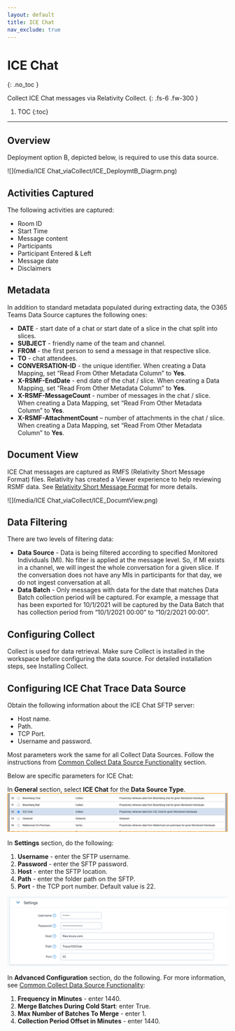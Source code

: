 ```yaml
---
layout: default
title: ICE Chat
nav_exclude: true
---
```


# ICE Chat
{: .no_toc }

Collect ICE Chat messages via Relativity Collect.
{: .fs-6 .fw-300 }

1. TOC
{:toc}

---

## Overview

Deployment option B, depicted below, is required to use this data source.

![](media/ICE Chat_viaCollect/ICE_DeploymtB_Diagrm.png)

## Activities Captured

The following activities are captured:

- Room ID
- Start Time
- Message content
- Participants
- Participant Entered & Left
- Message date
- Disclaimers

## Metadata

In addition to standard metadata populated during extracting data, the O365 Teams Data Source captures the following ones:

- **DATE** - start date of a chat or start date of a slice in the chat split into slices.
- **SUBJECT** - friendly name of the team and channel.
- **FROM** - the first person to send a message in that respective slice.
- **TO** - chat attendees.
- **CONVERSATION-ID** - the unique identifier. When creating a Data Mapping, set “Read From Other Metadata Column” to **Yes**.
- **X-RSMF-EndDate** - end date of the chat / slice. When creating a Data Mapping, set “Read From Other Metadata Column” to **Yes**.
- **X-RSMF-MessageCount** - number of messages in the chat / slice. When creating a Data Mapping, set “Read From Other Metadata Column” to **Yes**.
- **X-RSMF-AttachmentCount** – number of attachments in the chat / slice. When creating a Data Mapping, set “Read From Other Metadata Column” to **Yes**.

## Document View

ICE Chat messages are captured as RMFS (Relativity Short Message Format) files. Relativity has created a Viewer experience to help reviewing RSMF data. See [Relativity Short Message Format](https://help.relativity.com/RelativityOne/Content/System_Guides/Relativity_Short_Message_Format/Relativity_Short_Message_Format.htm) for more details.

![](media/ICE Chat_viaCollect/ICE_DocumtView.png)

## Data Filtering

There are two levels of filtering data:

- **Data Source** - Data is being filtered according to specified Monitored Individuals (MI). No filter is applied at the message level. So, if MI exists in a channel, we will ingest the whole conversation for a given slice. If the conversation does not have any MIs in participants for that day, we do not ingest conversation at all.
- **Data Batch** - Only messages with data for the date that matches Data Batch collection period will be captured. For example, a message that has been exported for 10/1/2021 will be captured by the Data Batch that has collection period from “10/1/2021 00:00” to “10/2/2021 00:00”.

## Configuring Collect

Collect is used for data retrieval. Make sure Collect is installed in the workspace before configuring the data source. For detailed installation steps, see Installing Collect.

## Configuring ICE Chat Trace Data Source 

Obtain the following information about the ICE Chat SFTP server:
- Host name.
- Path.
- TCP Port.
- Username and password.

 Most parameters work the same for all Collect Data Sources. Follow the instructions from [Common Collect Data Source Functionality](#_Common_Collect_Data) section.

Below are specific parameters for ICE Chat:

In **General** section, select **ICE Chat** for the **Data Source Type**.
![](media/ICE_Chat_viaCollect/General_ICE_DataSourceType.png)

In **Settings** section, do the following:

1. **Username** - enter the SFTP username.
2. **Password** - enter the SFTP password.
6. **Host** - enter the SFTP location.
7. **Path** - enter the folder path on the SFTP.
8. **Port** - the TCP port number. Default value is 22.

![](media/ICE_Chat_viaCollect/ICE_CredentialsTab.png)

In **Advanced Configuration** section, do the following. For more information, see [Common Collect Data Source Functionality](#_Common_Collect_Data):

1. **Frequency in Minutes** - enter 1440.
2. **Merge Batches During Cold Start**: enter True.
3. **Max Number of Batches To Merge** - enter 1.
4. **Collection Period Offset in Minutes** - enter 1440.